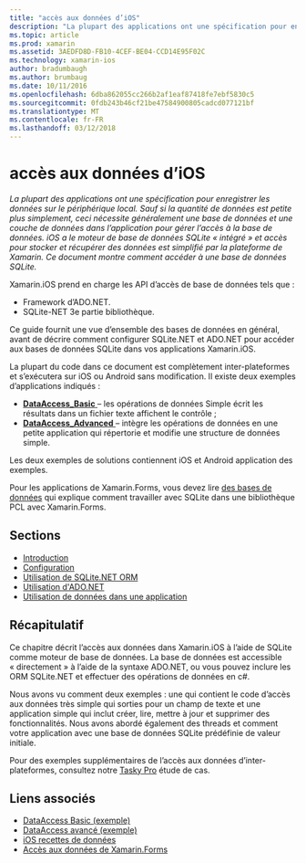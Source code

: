 ```yaml
---
title: "accès aux données d’iOS"
description: "La plupart des applications ont une spécification pour enregistrer les données sur le périphérique local. Sauf si la quantité de données est petite plus simplement, ceci nécessite généralement une base de données et une couche de données dans l’application pour gérer l’accès à la base de données. iOS a le moteur de base de données SQLite « intégré » et accès pour stocker et récupérer des données est simplifié par la plateforme de Xamarin. Ce document montre comment accéder à une base de données SQLite."
ms.topic: article
ms.prod: xamarin
ms.assetid: 3AEDFD8D-FB10-4CEF-BE04-CCD14E95F02C
ms.technology: xamarin-ios
author: bradumbaugh
ms.author: brumbaug
ms.date: 10/11/2016
ms.openlocfilehash: 6dba862055cc266b2af1eaf87418fe7ebf5830c5
ms.sourcegitcommit: 0fdb243b46cf21be47584900805cadcd077121bf
ms.translationtype: MT
ms.contentlocale: fr-FR
ms.lasthandoff: 03/12/2018
---
```

# <a name="ios-data-access"></a>accès aux données d’iOS

_La plupart des applications ont une spécification pour enregistrer les données sur le périphérique local. Sauf si la quantité de données est petite plus simplement, ceci nécessite généralement une base de données et une couche de données dans l’application pour gérer l’accès à la base de données. iOS a le moteur de base de données SQLite « intégré » et accès pour stocker et récupérer des données est simplifié par la plateforme de Xamarin. Ce document montre comment accéder à une base de données SQLite._

Xamarin.iOS prend en charge les API d’accès de base de données tels que :

-  Framework d’ADO.NET.
-  SQLite-NET 3e partie bibliothèque.

Ce guide fournit une vue d’ensemble des bases de données en général, avant de décrire comment configurer SQLite.NET et ADO.NET pour accéder aux bases de données SQLite dans vos applications Xamarin.iOS. 

La plupart du code dans ce document est complètement inter-plateformes et s’exécutera sur iOS ou Android sans modification. Il existe deux exemples d’applications indiqués :

-  [**DataAccess_Basic** ](https://github.com/xamarin/mobile-samples/tree/master/DataAccess/Basic) – les opérations de données Simple écrit les résultats dans un fichier texte affichent le contrôle ;
-  [**DataAccess_Advanced** ](https://github.com/xamarin/mobile-samples/tree/master/DataAccess/Advanced) – intègre les opérations de données en une petite application qui répertorie et modifie une structure de données simple.

Les deux exemples de solutions contiennent iOS et Android application des exemples.

Pour les applications de Xamarin.Forms, vous devez lire [des bases de données](~/xamarin-forms/app-fundamentals/databases.md) qui explique comment travailler avec SQLite dans une bibliothèque PCL avec Xamarin.Forms.

## <a name="sections"></a>Sections

-  [Introduction](introduction.md)
-  [Configuration](configuration.md)
-  [Utilisation de SQLite.NET ORM](using-sqlite-orm.md)
-  [Utilisation d'ADO.NET](using-adonet.md)
-  [Utilisation de données dans une application](using-data-in-an-app.md)


## <a name="summary"></a>Récapitulatif

Ce chapitre décrit l’accès aux données dans Xamarin.iOS à l’aide de SQLite comme moteur de base de données. La base de données est accessible « directement » à l’aide de la syntaxe ADO.NET, ou vous pouvez inclure les ORM SQLite.NET et effectuer des opérations de données en c#.

Nous avons vu comment deux exemples : une qui contient le code d’accès aux données très simple qui sorties pour un champ de texte et une application simple qui inclut créer, lire, mettre à jour et supprimer des fonctionnalités. Nous avons abordé également des threads et comment votre application avec une base de données SQLite prédéfinie de valeur initiale.

Pour des exemples supplémentaires de l’accès aux données d’inter-plateformes, consultez notre [Tasky Pro](~/cross-platform/app-fundamentals/building-cross-platform-applications/case-study-tasky.md) étude de cas.

## <a name="related-links"></a>Liens associés

- [DataAccess Basic (exemple)](https://github.com/xamarin/mobile-samples/tree/master/DataAccess/Basic)
- [DataAccess avancé (exemple)](https://github.com/xamarin/mobile-samples/tree/master/DataAccess/Advanced)
- [iOS recettes de données](https://developer.xamarin.com/recipes/ios/data/sqlite/)
- [Accès aux données de Xamarin.Forms](~/xamarin-forms/app-fundamentals/databases.md)
